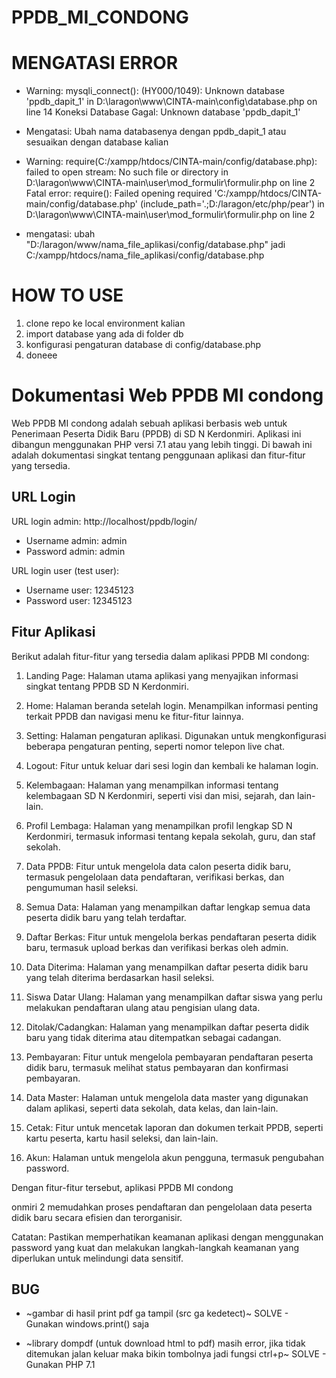 # PPDB_MI_CONDONG

# MENGATASI ERROR

- Warning: mysqli_connect(): (HY000/1049): Unknown database 'ppdb_dapit_1' in D:\laragon\www\CINTA-main\config\database.php on line 14
  Koneksi Database Gagal: Unknown database 'ppdb_dapit_1'
- Mengatasi:
  Ubah nama databasenya dengan ppdb_dapit_1 atau sesuaikan dengan database kalian

- Warning: require(C:/xampp/htdocs/CINTA-main/config/database.php): failed to open stream: No such file or directory in D:\laragon\www\CINTA-main\user\mod_formulir\formulir.php on line 2
  Fatal error: require(): Failed opening required 'C:/xampp/htdocs/CINTA-main/config/database.php' (include_path='.;D:/laragon/etc/php/pear') in D:\laragon\www\CINTA-main\user\mod_formulir\formulir.php on line 2
- mengatasi:
  ubah "D:/laragon/www/nama_file_aplikasi/config/database.php" jadi C:/xampp/htdocs/nama_file_aplikasi/config/database.php

# HOW TO USE

1. clone repo ke local environment kalian
2. import database yang ada di folder db
3. konfigurasi pengaturan database di config/database.php
4. doneee

# Dokumentasi Web PPDB MI condong

Web PPDB MI condong adalah sebuah aplikasi berbasis web untuk Penerimaan Peserta Didik Baru (PPDB) di SD N Kerdonmiri. Aplikasi ini dibangun menggunakan PHP versi 7.1 atau yang lebih tinggi. Di bawah ini adalah dokumentasi singkat tentang penggunaan aplikasi dan fitur-fitur yang tersedia.

## URL Login

URL login admin: http://localhost/ppdb/login/

- Username admin: admin
- Password admin: admin

URL login user (test user):

- Username user: 12345123
- Password user: 12345123

## Fitur Aplikasi

Berikut adalah fitur-fitur yang tersedia dalam aplikasi PPDB MI condong:

1. Landing Page: Halaman utama aplikasi yang menyajikan informasi singkat tentang PPDB SD N Kerdonmiri.

2. Home: Halaman beranda setelah login. Menampilkan informasi penting terkait PPDB dan navigasi menu ke fitur-fitur lainnya.

3. Setting: Halaman pengaturan aplikasi. Digunakan untuk mengkonfigurasi beberapa pengaturan penting, seperti nomor telepon live chat.

4. Logout: Fitur untuk keluar dari sesi login dan kembali ke halaman login.

5. Kelembagaan: Halaman yang menampilkan informasi tentang kelembagaan SD N Kerdonmiri, seperti visi dan misi, sejarah, dan lain-lain.

6. Profil Lembaga: Halaman yang menampilkan profil lengkap SD N Kerdonmiri, termasuk informasi tentang kepala sekolah, guru, dan staf sekolah.

7. Data PPDB: Fitur untuk mengelola data calon peserta didik baru, termasuk pengelolaan data pendaftaran, verifikasi berkas, dan pengumuman hasil seleksi.

8. Semua Data: Halaman yang menampilkan daftar lengkap semua data peserta didik baru yang telah terdaftar.

9. Daftar Berkas: Fitur untuk mengelola berkas pendaftaran peserta didik baru, termasuk upload berkas dan verifikasi berkas oleh admin.

10. Data Diterima: Halaman yang menampilkan daftar peserta didik baru yang telah diterima berdasarkan hasil seleksi.

11. Siswa Datar Ulang: Halaman yang menampilkan daftar siswa yang perlu melakukan pendaftaran ulang atau pengisian ulang data.

12. Ditolak/Cadangkan: Halaman yang menampilkan daftar peserta didik baru yang tidak diterima atau ditempatkan sebagai cadangan.

13. Pembayaran: Fitur untuk mengelola pembayaran pendaftaran peserta didik baru, termasuk melihat status pembayaran dan konfirmasi pembayaran.

14. Data Master: Halaman untuk mengelola data master yang digunakan dalam aplikasi, seperti data sekolah, data kelas, dan lain-lain.

15. Cetak: Fitur untuk mencetak laporan dan dokumen terkait PPDB, seperti kartu peserta, kartu hasil seleksi, dan lain-lain.

16. Akun: Halaman untuk mengelola akun pengguna, termasuk pengubahan password.

Dengan fitur-fitur tersebut, aplikasi PPDB MI condong

onmiri 2 memudahkan proses pendaftaran dan pengelolaan data peserta didik baru secara efisien dan terorganisir.

Catatan: Pastikan memperhatikan keamanan aplikasi dengan menggunakan password yang kuat dan melakukan langkah-langkah keamanan yang diperlukan untuk melindungi data sensitif.

## BUG

- ~gambar di hasil print pdf ga tampil (src ga kedetect)~
  SOLVE - Gunakan windows.print() saja

- ~library dompdf (untuk download html to pdf) masih error, jika tidak ditemukan jalan keluar maka bikin tombolnya jadi fungsi ctrl+p~
  SOLVE - Gunakan PHP 7.1
